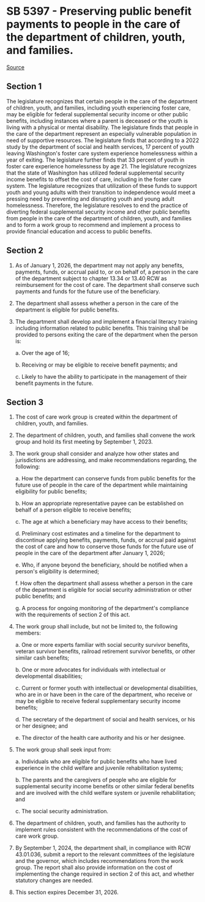 # SB 5397 - Preserving public benefit payments to people in the care of the department of children, youth, and families.

[Source](http://lawfilesext.leg.wa.gov/biennium/2023-24/Pdf/Bills/Senate%20Bills/5397.pdf)

## Section 1
The legislature recognizes that certain people in the care of the department of children, youth, and families, including youth experiencing foster care, may be eligible for federal supplemental security income or other public benefits, including instances where a parent is deceased or the youth is living with a physical or mental disability. The legislature finds that people in the care of the department represent an especially vulnerable population in need of supportive resources. The legislature finds that according to a 2022 study by the department of social and health services, 17 percent of youth leaving Washington's foster care system experience homelessness within a year of exiting. The legislature further finds that 33 percent of youth in foster care experience homelessness by age 21. The legislature recognizes that the state of Washington has utilized federal supplemental security income benefits to offset the cost of care, including in the foster care system. The legislature recognizes that utilization of these funds to support youth and young adults with their transition to independence would meet a pressing need by preventing and disrupting youth and young adult homelessness. Therefore, the legislature resolves to end the practice of diverting federal supplemental security income and other public benefits from people in the care of the department of children, youth, and families and to form a work group to recommend and implement a process to provide financial education and access to public benefits.

## Section 2
1. As of January 1, 2026, the department may not apply any benefits, payments, funds, or accrual paid to, or on behalf of, a person in the care of the department subject to chapter 13.34 or 13.40 RCW as reimbursement for the cost of care. The department shall conserve such payments and funds for the future use of the beneficiary.

2. The department shall assess whether a person in the care of the department is eligible for public benefits.

3. The department shall develop and implement a financial literacy training including information related to public benefits. This training shall be provided to persons exiting the care of the department when the person is:

    a. Over the age of 16;

    b. Receiving or may be eligible to receive benefit payments; and

    c. Likely to have the ability to participate in the management of their benefit payments in the future.

## Section 3
1. The cost of care work group is created within the department of children, youth, and families.

2. The department of children, youth, and families shall convene the work group and hold its first meeting by September 1, 2023.

3. The work group shall consider and analyze how other states and jurisdictions are addressing, and make recommendations regarding, the following:

    a. How the department can conserve funds from public benefits for the future use of people in the care of the department while maintaining eligibility for public benefits;

    b. How an appropriate representative payee can be established on behalf of a person eligible to receive benefits;

    c. The age at which a beneficiary may have access to their benefits;

    d. Preliminary cost estimates and a timeline for the department to discontinue applying benefits, payments, funds, or accrual paid against the cost of care and how to conserve those funds for the future use of people in the care of the department after January 1, 2026;

    e. Who, if anyone beyond the beneficiary, should be notified when a person's eligibility is determined;

    f. How often the department shall assess whether a person in the care of the department is eligible for social security administration or other public benefits; and

    g. A process for ongoing monitoring of the department's compliance with the requirements of section 2 of this act.

4. The work group shall include, but not be limited to, the following members:

    a. One or more experts familiar with social security survivor benefits, veteran survivor benefits, railroad retirement survivor benefits, or other similar cash benefits;

    b. One or more advocates for individuals with intellectual or developmental disabilities;

    c. Current or former youth with intellectual or developmental disabilities, who are in or have been in the care of the department, who receive or may be eligible to receive federal supplementary security income benefits;

    d. The secretary of the department of social and health services, or his or her designee; and

    e. The director of the health care authority and his or her designee.

5. The work group shall seek input from:

    a. Individuals who are eligible for public benefits who have lived experience in the child welfare and juvenile rehabilitation systems;

    b. The parents and the caregivers of people who are eligible for supplemental security income benefits or other similar federal benefits and are involved with the child welfare system or juvenile rehabilitation; and

    c. The social security administration.

6. The department of children, youth, and families has the authority to implement rules consistent with the recommendations of the cost of care work group.

7. By September 1, 2024, the department shall, in compliance with RCW 43.01.036, submit a report to the relevant committees of the legislature and the governor, which includes recommendations from the work group. The report shall also provide information on the cost of implementing the change required in section 2 of this act, and whether statutory changes are needed.

8. This section expires December 31, 2026.

